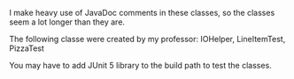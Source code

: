 I make heavy use of JavaDoc comments in these classes, so the classes seem a lot longer than they are.

The following classe were created by my professor: IOHelper, LineItemTest, PizzaTest

You may have to add JUnit 5 library to the build path to test the classes.